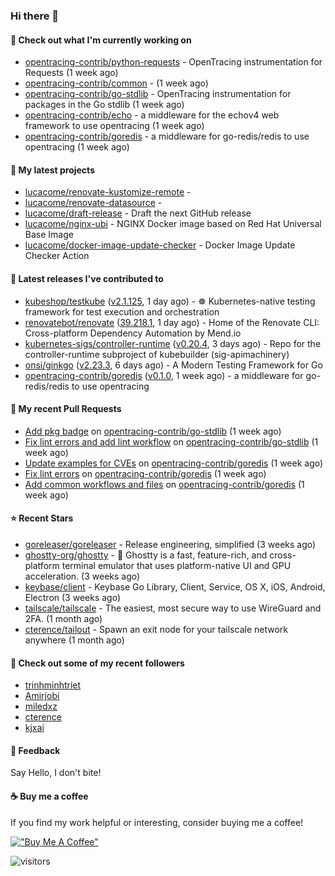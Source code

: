 ### Hi there 👋

#### 👷 Check out what I'm currently working on

- [opentracing-contrib/python-requests](https://github.com/opentracing-contrib/python-requests) - OpenTracing instrumentation for Requests (1 week ago)
- [opentracing-contrib/common](https://github.com/opentracing-contrib/common) -  (1 week ago)
- [opentracing-contrib/go-stdlib](https://github.com/opentracing-contrib/go-stdlib) - OpenTracing instrumentation for packages in the Go stdlib (1 week ago)
- [opentracing-contrib/echo](https://github.com/opentracing-contrib/echo) - a middleware for the echov4 web framework to use opentracing (1 week ago)
- [opentracing-contrib/goredis](https://github.com/opentracing-contrib/goredis) - a middleware for go-redis/redis to use opentracing (1 week ago)

#### 🌱 My latest projects

- [lucacome/renovate-kustomize-remote](https://github.com/lucacome/renovate-kustomize-remote) - 
- [lucacome/renovate-datasource](https://github.com/lucacome/renovate-datasource) - 
- [lucacome/draft-release](https://github.com/lucacome/draft-release) - Draft the next GitHub release
- [lucacome/nginx-ubi](https://github.com/lucacome/nginx-ubi) - NGINX Docker image based on Red Hat Universal Base Image
- [lucacome/docker-image-update-checker](https://github.com/lucacome/docker-image-update-checker) - Docker Image Update Checker Action

#### 🔭 Latest releases I've contributed to

- [kubeshop/testkube](https://github.com/kubeshop/testkube) ([v2.1.125](https://github.com/kubeshop/testkube/releases/tag/v2.1.125), 1 day ago) - ☸️ Kubernetes-native testing framework for test execution and orchestration
- [renovatebot/renovate](https://github.com/renovatebot/renovate) ([39.218.1](https://github.com/renovatebot/renovate/releases/tag/39.218.1), 1 day ago) - Home of the Renovate CLI: Cross-platform Dependency Automation by Mend.io
- [kubernetes-sigs/controller-runtime](https://github.com/kubernetes-sigs/controller-runtime) ([v0.20.4](https://github.com/kubernetes-sigs/controller-runtime/releases/tag/v0.20.4), 3 days ago) - Repo for the controller-runtime subproject of kubebuilder (sig-apimachinery)
- [onsi/ginkgo](https://github.com/onsi/ginkgo) ([v2.23.3](https://github.com/onsi/ginkgo/releases/tag/v2.23.3), 6 days ago) - A Modern Testing Framework for Go
- [opentracing-contrib/goredis](https://github.com/opentracing-contrib/goredis) ([v0.1.0](https://github.com/opentracing-contrib/goredis/releases/tag/v0.1.0), 1 week ago) - a middleware for go-redis/redis to use opentracing

#### 🔨 My recent Pull Requests

- [Add pkg badge](https://github.com/opentracing-contrib/go-stdlib/pull/79) on [opentracing-contrib/go-stdlib](https://github.com/opentracing-contrib/go-stdlib) (1 week ago)
- [Fix lint errors and add lint workflow](https://github.com/opentracing-contrib/go-stdlib/pull/78) on [opentracing-contrib/go-stdlib](https://github.com/opentracing-contrib/go-stdlib) (1 week ago)
- [Update examples for CVEs](https://github.com/opentracing-contrib/goredis/pull/49) on [opentracing-contrib/goredis](https://github.com/opentracing-contrib/goredis) (1 week ago)
- [Fix lint errors](https://github.com/opentracing-contrib/goredis/pull/48) on [opentracing-contrib/goredis](https://github.com/opentracing-contrib/goredis) (1 week ago)
- [Add common workflows and files](https://github.com/opentracing-contrib/goredis/pull/47) on [opentracing-contrib/goredis](https://github.com/opentracing-contrib/goredis) (1 week ago)

#### ⭐ Recent Stars

- [goreleaser/goreleaser](https://github.com/goreleaser/goreleaser) - Release engineering, simplified (3 weeks ago)
- [ghostty-org/ghostty](https://github.com/ghostty-org/ghostty) - 👻 Ghostty is a fast, feature-rich, and cross-platform terminal emulator that uses platform-native UI and GPU acceleration. (3 weeks ago)
- [keybase/client](https://github.com/keybase/client) - Keybase Go Library, Client, Service, OS X, iOS, Android, Electron (3 weeks ago)
- [tailscale/tailscale](https://github.com/tailscale/tailscale) - The easiest, most secure way to use WireGuard and 2FA. (1 month ago)
- [cterence/tailout](https://github.com/cterence/tailout) - Spawn an exit node for your tailscale network anywhere (1 month ago)

#### 👯 Check out some of my recent followers

- [trinhminhtriet](https://github.com/trinhminhtriet)
- [Amirjobi](https://github.com/Amirjobi)
- [miledxz](https://github.com/miledxz)
- [cterence](https://github.com/cterence)
- [kjxai](https://github.com/kjxai)

#### 💬 Feedback

Say Hello, I don't bite!

#### ☕ Buy me a coffee

If you find my work helpful or interesting, consider buying me a coffee!

[!["Buy Me A Coffee"](https://www.buymeacoffee.com/assets/img/custom_images/orange_img.png)](https://www.buymeacoffee.com/lucacome)

![visitors](https://visitor-badge.laobi.icu/badge?page_id=lucacome.visitor-badge)
#

